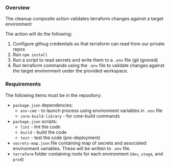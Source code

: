 ### Overview

The cleanup composite action validates terraform changes against a target environment

The action will do the following:

1. Configure githug credentials so that terraform can read from our private repos
2. Run `npm install`
3. Run a script to read secrets and write them to a `.env` file (git ignored)
4. Run terraform commands using the `.env` file to validate changes against the target environment under the provided workspace.

### Requirements

The following items must be in the repository:

* `package.json` dependencies:
  * `env-cmd` - to launch process using environment variables in `.env` file
  * `core-build-library` - for core-build commands
* `package.json` scripts:
  * `lint` - lint the code
  * `build` - build the code
  * `test` - test the code (pre-deployment)
* `secrets-map.json` file containing map of secrets and associated environment variables. These will be written to `.env` file.
* `terraform` folder containing roots for each environment (`dev`, `stage`, and `prod`)
